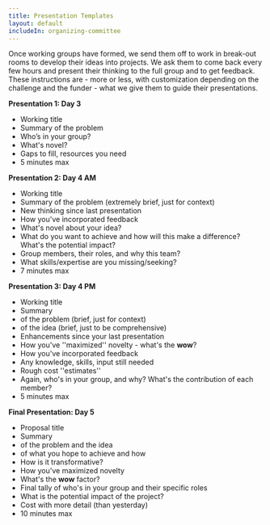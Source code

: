 ```yaml
---
title: Presentation Templates
layout: default
includeIn: organizing-committee
---
```

Once working groups have formed, we send them off to work in break-out rooms to develop their ideas into projects. We ask them to come back every few hours and present their thinking to the full group and to get feedback. These instructions are - more or less, with customization depending on the challenge and the funder - what we give them to guide their presentations.

__Presentation 1: Day 3__
 * Working title
 * Summary of the problem
 *  Who’s in your group?
 * What's novel?
 * Gaps to fill, resources you need
 * 5 minutes max

__Presentation 2: Day 4 AM__
 * Working title
 * Summary of the problem (extremely brief, just for context)
 * New thinking since last presentation
 * How you've incorporated feedback
 * What's novel about your idea?
 * What do you want to achieve and how will this make a difference? What's the potential impact?
 * Group members, their roles, and why this team?
 * What skills/expertise are you missing/seeking?
 * 7 minutes max

__Presentation 3: Day 4 PM__
 * Working title
 * Summary
  * of the problem (brief, just for context)
  * of the idea (brief, just to be comprehensive)
 *  Enhancements since your last presentation
 * How you've ''maximized'' novelty - what's the __wow__?
 * How you've incorporated feedback
 * Any knowledge, skills, input still needed
 * Rough cost ''estimates''
 * Again, who's in your group, and why? What's the contribution of each member?
 * 5 minutes max

__Final Presentation: Day 5__
 * Proposal title
 * Summary
  * of the problem and the idea
  * of what you hope to achieve and how
 * How is it transformative?
 * How you've maximized novelty
 * What's the __wow__ factor?
 * Final tally of who's in your group and their specific roles
 * What is the potential impact of the project?
 * Cost with more detail (than yesterday)
 * 10 minutes max